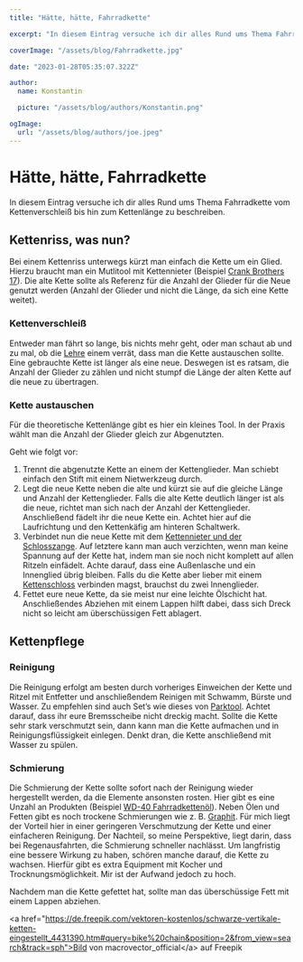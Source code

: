 ```yaml
---
title: "Hätte, hätte, Fahrradkette"

excerpt: "In diesem Eintrag versuche ich dir alles Rund ums Thema Fahrradkette vom Kettenverschleiß bis hin zum Kettenlänge zu beschreiben."

coverImage: "/assets/blog/Fahrradkette.jpg"

date: "2023-01-28T05:35:07.322Z"

author:
  name: Konstantin

  picture: "/assets/blog/authors/Konstantin.png"

ogImage:
  url: "/assets/blog/authors/joe.jpeg"
---
```


# Hätte, hätte, Fahrradkette

In diesem Eintrag versuche ich dir alles Rund ums Thema Fahrradkette vom Kettenverschleiß bis hin zum Kettenlänge zu beschreiben.

## Kettenriss, was nun?

Bei einem Kettenriss unterwegs kürzt man einfach die Kette um ein Glied. Hierzu braucht man ein Mutlitool mit Kettennieter (Beispiel [Crank Brothers 17](https://amzn.to/3JiaqIF)). Die alte Kette sollte als Referenz für die Anzahl der Glieder für die Neue genutzt werden (Anzahl der Glieder und nicht die Länge, da sich eine Kette weitet).

### Kettenverschleiß

Entweder man fährt so lange, bis nichts mehr geht, oder man schaut ab und zu mal, ob die [Lehre](https://amzn.to/3wjpttZ) einem verrät, dass man die Kette austauschen sollte. Eine gebrauchte Kette ist länger als eine neue. Deswegen ist es ratsam, die Anzahl der Glieder zu zählen und nicht stumpf die Länge der alten Kette auf die neue zu übertragen.

### Kette austauschen

Für die theoretische Kettenlänge gibt es hier ein kleines Tool. In der Praxis wählt man die Anzahl der Glieder gleich zur Abgenutzten.

Geht wie folgt vor:

1. Trennt die abgenutzte Kette an einem der Kettenglieder. Man schiebt einfach den Stift mit einem Nietwerkzeug durch.
2. Legt die neue Kette neben die alte und kürzt sie auf die gleiche Länge und Anzahl der Kettenglieder. Falls die alte Kette deutlich länger ist als die neue, richtet man sich nach der Anzahl der Kettenglieder. Anschließend fädelt ihr die neue Kette ein. Achtet hier auf die Laufrichtung und den Kettenkäfig am hinteren Schaltwerk.
3. Verbindet nun die neue Kette mit dem [Kettennieter und der Schlosszange](https://amzn.to/3XLDFYj). Auf letztere kann man auch verzichten, wenn man keine Spannung auf der Kette hat, indem man sie noch nicht komplett auf allen Ritzeln einfädelt. Achte darauf, dass eine Außenlasche und ein Innenglied übrig bleiben. Falls du die Kette aber lieber mit einem [Kettenschloss](https://amzn.to/3Xw5qo7) verbinden magst, brauchst du zwei Innenglieder.
4. Fettet eure neue Kette, da sie meist nur eine leichte Ölschicht hat. Anschließendes Abziehen mit einem Lappen hilft dabei, dass sich Dreck nicht so leicht am überschüssigen Fett ablagert.

## Kettenpflege

### Reinigung

Die Reinigung erfolgt am besten durch vorheriges Einweichen der Kette und Ritzel mit Entfetter und anschließendem Reinigen mit Schwamm, Bürste und Wasser. Zu empfehlen sind auch Set’s wie dieses von [Parktool](https://amzn.to/3XI8TQD). Achtet darauf, dass ihr eure Bremsscheibe nicht dreckig macht. Sollte die Kette sehr stark verschmutzt sein, dann kann man die Kette aufmachen und in Reinigungsflüssigkeit einlegen. Denkt dran, die Kette anschließend mit Wasser zu spülen.

### Schmierung

Die Schmierung der Kette sollte sofort nach der Reinigung wieder hergestellt werden, da die Elemente ansonsten rosten. Hier gibt es eine Unzahl an Produkten (Beispiel [WD-40 Fahrradkettenöl](https://amzn.to/3DoZ9Tc)). Neben Ölen und Fetten gibt es noch trockene Schmierungen wie z. B. [Graphit](https://amzn.to/40bkklu). Für mich liegt der Vorteil hier in einer geringeren Verschmutzung der Kette und einer einfacheren Reinigung. Der Nachteil, so meine Perspektive, liegt darin, dass bei Regenausfahrten, die Schmierung schneller nachlässt. Um langfristig eine bessere Wirkung zu haben, schören manche darauf, die Kette zu wachsen. Hierfür gibt es extra Equipment mit Kocher und Trocknungsmöglichkeit. Mir ist der Aufwand jedoch zu hoch.

Nachdem man die Kette gefettet hat, sollte man das überschüssige Fett mit einem Lappen abziehen.

&lt;a href="https://de.freepik.com/vektoren-kostenlos/schwarze-vertikale-ketten-eingestellt_4431390.htm#query=bike%20chain&position=2&from_view=search&track=sph">Bild von macrovector_official&lt;/a> auf Freepik
